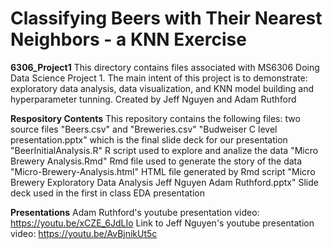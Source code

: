 # Classifying Beers with Their Nearest Neighbors - a KNN Exercise

**6306_Project1**
This directory contains files associated with MS6306 Doing Data Science Project 1. The main intent of this project is to demonstrate: exploratory data analysis, data visualization, and KNN model building and hyperparameter tunning. 
Created by Jeff Nguyen and Adam Ruthford

**Respository Contents**
This repository contains the following files:
two source files "Beers.csv" and "Breweries.csv"
"Budweiser C level presentation.pptx" which is the final slide deck for our presentation
"BeerInitialAnalysis.R" R script used to explore and analize the data
"Micro Brewery Analysis.Rmd" Rmd file used to generate the story of the data
"Micro-Brewery-Analysis.html" HTML file generated by Rmd script
"Micro Brewery Exploratory Data Analysis Jeff Nguyen Adam Ruthford.pptx" Slide deck used in the first in class EDA presentation

**Presentations**
Adam Ruthford's youtube presentation video: https://youtu.be/xCZE_6JdLIo
Link to Jeff Nguyen's youtube presentation video: https://youtu.be/AvBjnikUt5c
